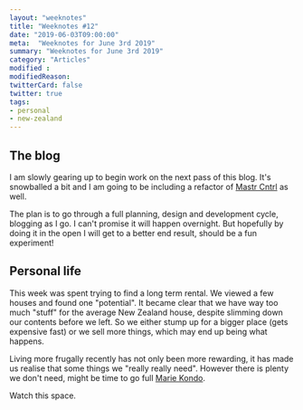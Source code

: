 ```yaml
---
layout: "weeknotes"
title: "Weeknotes #12"
date: "2019-06-03T09:00:00"
meta:  "Weeknotes for June 3rd 2019"
summary: "Weeknotes for June 3rd 2019"
category: "Articles"
modified :
modifiedReason:
twitterCard: false
twitter: true
tags:
- personal
- new-zealand
---
```


## The blog

I am slowly gearing up to begin work on the next pass of this blog. It's snowballed a bit and I am going to be including a refactor of [Mastr Cntrl](https://github.com/vipickering/mastr-cntrl) as well.

The plan is to go through a full planning, design and development cycle, blogging as I go. I can't promise it will happen overnight. But hopefully by doing it in the open I will get to a better end result, should be a fun experiment!

## Personal life

This week was spent trying to find a long term rental. We viewed a few houses and found one "potential". It became clear that we have way too much "stuff" for the average New Zealand house, despite slimming down our contents before we left. So we either stump up for a bigger place (gets expensive fast) or we sell more things, which may end up being what happens.

Living more frugally recently has not only been more rewarding, it has made us realise that some things we "really really need". However there is plenty we don't need, might be time to go full [Marie Kondo](https://konmari.com/).

Watch this space.
